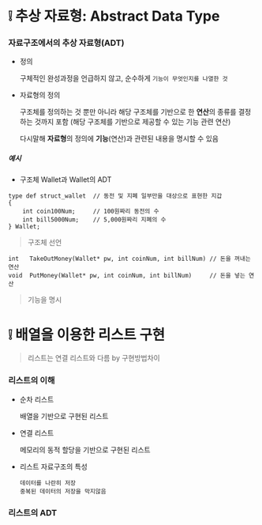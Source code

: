 # :grey_exclamation: 추상 자료형: Abstract Data Type
### 자료구조에서의 추상 자료형(ADT)
-   정의

    구체적인 완성과정을 언급하지 않고, 순수하게 `기능이 무엇인지를 나열한 것`
    
-   자료형의 정의
    
    구조체를 정의하는 것 뿐만 아니라 해당 구조체를 기반으로 한 **연산**의 종류를 결정하는 것까지 포함
    (해당 구조체를 기반으로 제공할 수 있는 기능 관련 연산)

    다시말해  **자료형**의 정의에 **기능**(연산)과 관련된 내용을 명시할 수 있음

##### 예시
-   구조체 Wallet과 Wallet의 ADT
```
type def struct_wallet  // 동전 및 지폐 일부만을 대상으로 표현한 지갑
{
    int coin100Num;     // 100원짜리 동전의 수
    int bill5000Num;    // 5,000원짜리 지폐의 수
} Wallet;
```
> 구조체 선언
```
int   TakeOutMoney(Wallet* pw, int coinNum, int billNum) // 돈을 꺼내는 연산
void  PutMoney(Wallet* pw, int coinNum, int billNum)     // 돈을 넣는 연산
```
> 기능을 명시

# :grey_exclamation: 배열을 이용한 리스트 구현
> 리스트는 연결 리스트와 다름 by 구현방법차이

### 리스트의 이해
-   순차 리스트

    배열을 기반으로 구현된 리스트
-   연결 리스트

    메모리의 동적 할당을 기반으로 구현된 리스트
    
-   리스트 자료구조의 특성

    `데이터를 나란히 저장`<br>
    `중복된 데이터의 저장을 막지않음`
    
### 리스트의 ADT
